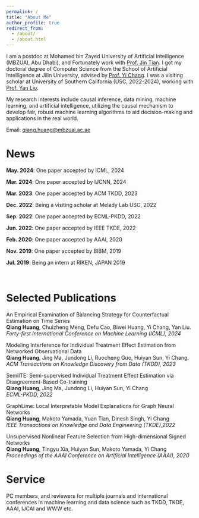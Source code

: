 ```yaml
---
permalink: /
title: "About Me"
author_profile: true
redirect_from: 
  - /about/
  - /about.html
---
```

I am a postdoc at Mohamed bin Zayed University of Artificial Intelligence (MBZUAI, Abu Dhabi), and Fortunately work with [Prof. Jin Tian](https://mbzuai.ac.ae/study/faculty/jin-tian/?utm_term=&utm_campaign=Awareness+Researchers&utm_source=adwords&utm_medium=ppc&hsa_acc=7230836560&hsa_cam=21907871650&hsa_grp=&hsa_ad=&hsa_src=x&hsa_tgt=&hsa_kw=&hsa_mt=&hsa_net=adwords&hsa_ver=3&gad_source=1&gclid=CjwKCAiAl4a6BhBqEiwAqvrqulP2o6fyUB3qCxwIKgUh5XDHWiT0227-EdiA-21o-aOzFmxbirPTsBoC7fwQAvD_BwE). I got my doctoral degree of Computer Science from the School of Artificial Intelligence at Jilin University, advised by [Prof. Yi Chang](http://www.yichang-cs.com/). I was a visiting scholar at University of Southern California (USC, 2022-2024), working with [Prof. Yan Liu](https://viterbi.usc.edu/directory/faculty/Liu/Yan).

My research interests include causal inference, data mining, machine learning, and artificial intelligence, utilizing the causal mechanism to develop fair, robust machine learning algorithms to aid decision-making and applications in the real world.

Email: qiang.huang@mbzuai.ac.ae

News
======
**May. 2024**: One paper accepted by ICML, 2024

**Mar. 2024**: One paper accepted by IJCNN, 2024

**Mar. 2023**: One paper accepted by ACM TKDD, 2023

**Dec. 2022**: Being a visiting scholar at Melady Lab USC, 2022

**Sep. 2022**: One paper accepted by ECML-PKDD, 2022

**Jun. 2022**: One paper accepted by IEEE TKDE, 2022

**Feb. 2020**: One paper accepted by AAAI, 2020

**Nov. 2019**: One paper accepted by BIBM, 2019

**Jul. 2019**: Being an intern at RIKEN, JAPAN 2019

<br />

Selected Publications
======
An Empirical Examination of Balancing Strategy for Counterfactual Estimation on Time Series<br />
**Qiang Huang**,  Chuizheng Meng, Defu Cao, Biwei Huang, Yi Chang, Yan Liu.<br />
<i>Forty-first International Conference on Machine Learning (ICML), 2024</i><br />

Modeling Interference for Individual Treatment Effect Estimation from Networked Observational Data<br />
**Qiang Huang**, Jing Ma, Jundong Li, Ruocheng Guo, Huiyan Sun, Yi Chang.<br />
<i>ACM Transactions on Knowledge Discovery from Data (TKDD), 2023</i><br />

SemiITE: Semi-supervised Individual Treatment Effect Estimation via Disagreement-Based Co-training<br />
**Qiang Huang**, Jing Ma, Jundong Li, Huiyan Sun, Yi Chang<br />
<i>ECML-PKDD, 2022</i><br />

GraphLime: Local Interpretable Model Explanations for Graph Neural Networks<br />
**Qiang Huang**, Makoto Yamada, Yuan Tian, Dinesh Singh, Yi Chang<br />
<i>IEEE Transactions on Knowledge and Data Engineering (TKDE),2022</i><br />

Unsupervised Nonlinear Feature Selection from High-dimensional Signed Networks<br />
**Qiang Huang**, Tingyu Xia, Huiyan Sun, Makoto Yamada, Yi Chang<br />
<i>Proceedings of the AAAI Conference on Artificial Intelligence (AAAI), 2020</i><br />

Service
======
PC members, and reviewers for multiple journals and international conferences in machine learning and data science such as TKDD, TKDE, AAAI, IJCAI and WWW etc.
